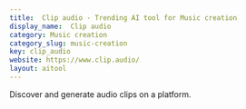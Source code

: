 ```yaml
---
title:  Clip audio - Trending AI tool for Music creation
display_name:  Clip audio
category: Music creation
category_slug: music-creation
key: clip_audio
website: https://www.clip.audio/
layout: aitool
---
```


Discover and generate audio clips on a platform.
